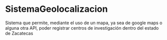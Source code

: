 # SistemaGeolocalizacion
Sistema que permite, mediante el uso de un mapa, ya sea de google maps o alguna otra API, poder registrar centros de investigación dentro del estado de Zacatecas
